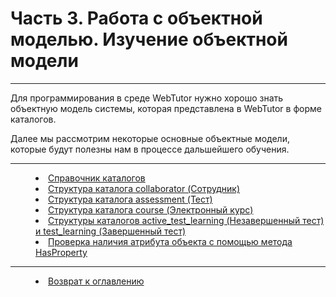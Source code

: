 # Часть 3. Работа с объектной моделью. Изучение объектной модели
***

Для программирования в среде WebTutor нужно хорошо знать объектную модель системы, которая представлена в WebTutor в форме каталогов.


Далее мы рассмотрим некоторые основные объектные модели, которые будут полезны нам в процессе дальшейшего обучения.

---


<dd><li> <a href="catalogs.md"> Справочник каталогов</a></dd>

<dd><li> <a href="collaborator.md"> Структура каталога collaborator (Сотрудник)</a></dd>

<dd><li> <a href="assessment.md"> Структура каталога assessment (Тест)</a></dd>

<dd><li> <a href="course.md"> Структура каталога course (Электронный курс)</a></dd>

<dd><li> <a href="other_catalogs1.md"> Структуры каталогов active_test_learning (Незавершенный тест) и test_learning (Завершенный тест)</a></dd>

<dd><li> <a href="hasproperty.md"> Проверка наличия атрибута объекта с помощью метода HasProperty</a></dd>
 


***



<dd><li> <a href="README.md"> Возврат к оглавлению</a></dd> 
